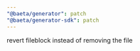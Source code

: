 ```yaml
---
"@baeta/generator": patch
"@baeta/generator-sdk": patch
---
```


revert fileblock instead of removing the file
